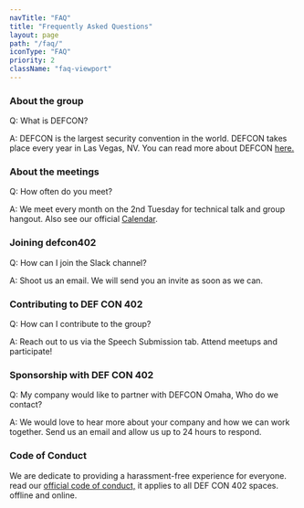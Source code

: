 ```yaml
---
navTitle: "FAQ"
title: "Frequently Asked Questions"
layout: page
path: "/faq/"
iconType: "FAQ"
priority: 2
className: "faq-viewport"
---
```


<!-- test FAQ, PR the real deal -->

### About the group

Q: What is DEFCON?

A: DEFCON is the largest security convention in the world. DEFCON takes place every year in Las Vegas, NV. You can read more about DEFCON  <a class="page-link" href="https://www.defcon.org/">here.</a>


### About the meetings

Q: How often do you meet?

A: We meet every month on the 2nd Tuesday for technical talk and group hangout. Also see our official <a class="page-link" href="https://www.defcon.org/">Calendar</a>.


### Joining defcon402

Q: How can I join the Slack channel?

A: Shoot us an email. We will send you an invite as soon as we can.


### Contributing to DEF CON 402

Q: How can I contribute to the group?

A: Reach out to us via the Speech Submission tab.  Attend meetups and participate!


### Sponsorship with DEF CON 402

Q: My company would like to partner with DEFCON Omaha, Who do we contact?

A: We would love to hear more about your company and how we can work together. Send us an email and allow us up to 24 hours to respond.


### Code of Conduct

We are dedicate to providing a harassment-free experience for everyone. read our <a class="page-link" href="/code-of-conduct/">official code of conduct,</a> it applies to all DEF CON 402 spaces. offline and online.
